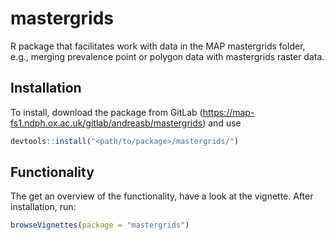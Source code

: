 # mastergrids

R package that facilitates work with data in the MAP mastergrids folder, e.g., merging prevalence point or polygon data with mastergrids raster data.

## Installation

To install, download the package from GitLab
(https://map-fs1.ndph.ox.ac.uk/gitlab/andreasb/mastergrids) and use

```r
devtools::install("<path/to/package>/mastergrids/")
```

## Functionality
The get an overview of the functionality, have a look at the vignette.
After installation, run:
```r
browseVignettes(package = "mastergrids")
```
